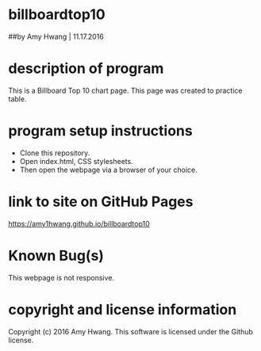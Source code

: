 # billboardtop10
##by Amy Hwang | 11.17.2016

# description of program
This is a Billboard Top 10 chart page. This page was created to practice table.

# program setup instructions
* Clone this repository.
* Open index.html, CSS stylesheets.
* Then open the webpage via a browser of your choice.

# link to site on GitHub Pages
https://amy1hwang.github.io/billboardtop10

# Known Bug(s)
This webpage is not responsive.

# copyright and license information
Copyright (c) 2016 Amy Hwang. This software is licensed under the Github license.
